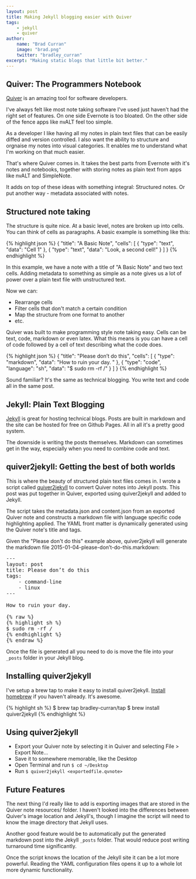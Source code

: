 ```yaml
---
layout: post
title: Making Jekyll blogging easier with Quiver
tags:
    - jekyll
    - quiver
author: 
    name: "Brad Curran"
    image: "brad.png"
    twitter: "bradley_curran"
excerpt: "Making static blogs that little bit better."
---
```


## Quiver: The Programmers Notebook

[Quiver](http://happenapps.com/#quiver) is an amazing tool for software developers. 

I've always felt like most note taking software I've used just haven't had the right set of features. On one side Evernote is too bloated. On the other side of the fence apps like nvALT feel too simple. 

As a developer I like having all my notes in plain text files that can be easily diffed and version controlled. I also want the ability to structure and orgnaise my notes into visual categories. It enables me to understand what I'm working on that much easier. 

That's where Quiver comes in. It takes the best parts from Evernote with it's notes and notebooks, together with storing notes as plain text from apps like nvALT and SimpleNote. 

It adds on top of these ideas with something integral: Structured notes. Or put another way - metadata associated with notes. 

## Structured note taking

The structure is quite nice. At a basic level, notes are broken up into cells. You can think of cells as paragraphs. A basic example is something like this: 

{% highlight json %}
{
  "title": "A Basic Note",
  "cells": [
    {
      "type": "text",
      "data": "Cell 1"
    },
    {
      "type": "text",
      "data": "Look, a second cell!"
    }
  ]
}
{% endhighlight %}

In this example, we have a note with a title of "A Basic Note" and two text cells. Adding metadata to something as simple as a note gives us a lot of power over a plain text file with unstructured text. 

Now we can: 

- Rearrange cells
- Filter cells that don't match a certain condition
- Map the structure from one format to another
- etc.

Quiver was built to make programming style note taking easy. Cells can be text, code, markdown or even latex. What this means is you can have a cell of code followed by a cell of text describing what the code does. 

{% highlight json %}
{
  "title": "Please don’t do this",
  "cells": [
    {
      "type": "markdown",
      "data": "How to ruin your day. "
    },
    {
      "type": "code",
      "language": "sh",
      "data": "$ sudo rm -rf /"
    }
  ]
}
{% endhighlight %}

Sound familiar? It's the same as technical blogging. You write text and code all in the same post. 

## Jekyll: Plain Text Blogging

[Jekyll](http://jekyllrb.com/) is great for hosting technical blogs. Posts are built in markdown and the site can be hosted for free on Github Pages. All in all it's a pretty good system. 

The downside is writing the posts themselves. Markdown can sometimes get in the way, especially when you need to combine code and text. 

## quiver2jekyll: Getting the best of both worlds

This is where the beauty of structured plain text files comes in. I wrote a script called [quiver2jekyll](https://github.com/bradley-curran/quiver2jekyll) to convert Quiver notes into Jekyll posts. This post was put together in Quiver, exported using quiver2jekyll and added to Jekyll. 

The script takes the metadata.json and content.json from an exported Quiver note and constructs a markdown file with language specific code highlighting applied. The YAML front matter is dynamically generated using the Quiver note's title and tags. 

Given the "Please don't do this" example above, quiver2jekyll will generate the markdown file 2015-01-04-please-don’t-do-this.markdown: 

<pre>
---
layout: post
title: Please don’t do this
tags:
    - command-line
    - linux
---

How to ruin your day. 

{% raw %}
{% highlight sh %}
$ sudo rm -rf /
{% endhighlight %}
{% endraw %}
</pre>

Once the file is generated all you need to do is move the file into your `_posts` folder in your Jekyll blog. 

## Installing quiver2jekyll

I've setup a brew tap to make it easy to install quiver2jekyll. [Install homebrew](http://brew.sh/) if you haven't already. It's awesome. 

{% highlight sh %}
$ brew tap bradley-curran/tap
$ brew install quiver2jekyll
{% endhighlight %}

## Using quiver2jekyll

- Export your Quiver note by selecting it in Quiver and selecting File > Export Note...
- Save it to somewhere memorable, like the Desktop
- Open Terminal and run `$ cd ~/Desktop`
- Run `$ quiver2jekyll <exportedfile.qvnote>`

## Future Features

The next thing I'd really like to add is exporting images that are stored in the Quiver note resources/ folder. I haven't looked into the differences between Quiver's image location and Jekyll's, though I imagine the script will need to know the image directory that Jekyll uses. 

Another good feature would be to automatically put the generated markdown post into the Jekyll `_posts` folder. That would reduce post writing turnaround time significantly. 

Once the script knows the location of the Jekyll site it can be a lot more powerful. Reading the YAML configuration files opens it up to a whole lot more dynamic functionality. 

